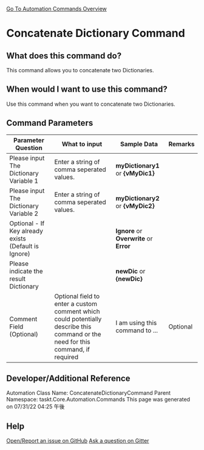 <!--TITLE: Concatenate Dictionary Command -->
<!-- SUBTITLE: a command in the Dictionary Commands group. -->
[Go To Automation Commands Overview](/automation-commands.md)


# Concatenate Dictionary Command


## What does this command do?
This command allows you to concatenate two Dictionaries.


## When would I want to use this command?
Use this command when you want to concatenate two Dictionaries.


## Command Parameters
| Parameter Question   	| What to input  	|  Sample Data 	| Remarks  	|
| ---                    | ---               | ---           | ---       |
|Please input The Dictionary Variable 1|Enter a string of comma seperated values.|**myDictionary1** or **{vMyDic1}**||
|Please input The Dictionary Variable 2|Enter a string of comma seperated values.|**myDictionary2** or **{vMyDic2}**||
|Optional - If Key already exists (Default is Ignore)||**Ignore** or **Overwrite** or **Error**||
|Please indicate the result Dictionary||**newDic** or **{newDic}**||
|Comment Field (Optional)|Optional field to enter a custom comment which could potentially describe this command or the need for this command, if required|I am using this command to ...|Optional|












## Developer/Additional Reference
Automation Class Name: ConcatenateDictionaryCommand
Parent Namespace: taskt.Core.Automation.Commands
This page was generated on 07/31/22 04:25 午後


## Help
[Open/Report an issue on GitHub](https://github.com/saucepleez/taskt/issues/new)
[Ask a question on Gitter](https://gitter.im/taskt-rpa/Lobby)
